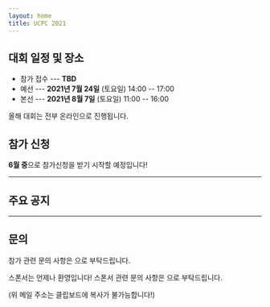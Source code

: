 ```yaml
---
layout: home
title: UCPC 2021
---
```


## 대회 일정 및 장소

 * 참가 접수 --- **TBD**
 * 예선 --- **2021년 7월 24일** (토요일) 14:00 -- 17:00
 * 본선 --- **2021년 8월 7일** (토요일) 11:00 -- 16:00

올해 대회는 전부 온라인으로 진행됩니다.

## 참가 신청

**6월 중**으로 참가신청을 받기 시작할 예정입니다!

---

## 주요 공지

---

## 문의

참가 관련 문의 사항은 <a href="#" class="mail-address" data-name="contact" data-domain="ucpc" data-tld="me" onclick="window.location.href = 'mailto:' + this.dataset.name + '@' + this.dataset.domain + '.' + this.dataset.tld"></a>으로 부탁드립니다.

스폰서는 언제나 환영입니다! 스폰서 관련 문의 사항은 <a href="#" class="mail-address" data-name="sponsor" data-domain="ucpc" data-tld="me" onclick="window.location.href = 'mailto:' + this.dataset.name + '@' + this.dataset.domain + '.' + this.dataset.tld"></a>으로 부탁드립니다.

(위 메일 주소는 클립보드에 복사가 불가능합니다!)
